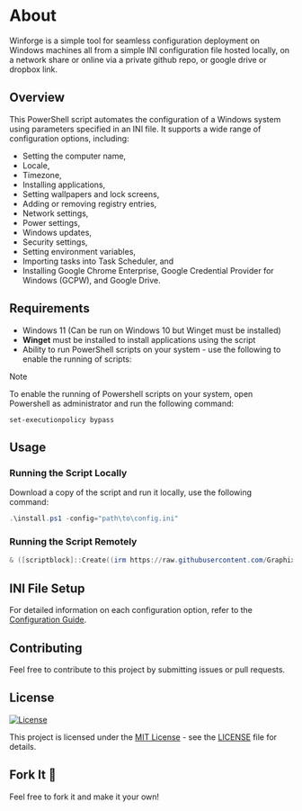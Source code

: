 # About
Winforge is a simple tool for seamless configuration deployment on Windows machines all from a simple INI configuration file hosted locally, on a network share or online via a private github repo, or google drive or dropbox link. 

## Overview
This PowerShell script automates the configuration of a Windows system using parameters specified in an INI file. It supports a wide range of configuration options, including:
- Setting the computer name,
- Locale,
- Timezone,
- Installing applications,
- Setting wallpapers and lock screens,
- Adding or removing registry entries,
- Network settings,
- Power settings,
- Windows updates,
- Security settings,
- Setting environment variables,
- Importing tasks into Task Scheduler, and
- Installing Google Chrome Enterprise, Google Credential Provider for Windows (GCPW), and Google Drive.

## Requirements

- Windows 11 (Can be run on Windows 10 but Winget must be installed)
- **Winget** must be installed to install applications using the script
- Ability to run PowerShell scripts on your system - use the following to enable the running of scripts:

> [!NOTE]
> To enable the running of Powershell scripts on your system, open Powershell as administrator and run the following command:
```
set-executionpolicy bypass
```


## Usage

### Running the Script Locally

Download a copy of the script and run it locally, use the following command:

```powershell
.\install.ps1 -config="path\to\config.ini"
```

### Running the Script Remotely
```powershell
& ([scriptblock]::Create((irm https://raw.githubusercontent.com/Graphixa/WinForge/main/winforge.ps1))) -config "https://raw.githubusercontent.com/Graphixa/WinforgeX/main/config.ini"
```

## INI File Setup
For detailed information on each configuration option, refer to the [Configuration Guide](https://github.com/Graphixa/WinforgeX/wiki/WinForgeX-Configuration-Script-Knowledge-Base).

## Contributing
Feel free to contribute to this project by submitting issues or pull requests. 

## License 
[![License](https://img.shields.io/badge/License-MIT-blue.svg)](LICENSE)

This project is licensed under the [MIT License](LICENSE) - see the [LICENSE](LICENSE) file for details.


## Fork It 🍴
Feel free to fork it and make it your own!
